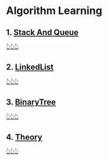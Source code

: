 # Algorithm Learning

## 1. [Stack And Queue](https://github.com/jevishoo/algorithm_learning/tree/master/code/StackQueue/StackQueue.md)
[👆👆👆](https://github.com/jevishoo/algorithm_learning/tree/master/code/StackQueue/StackQueue.md)
## 2. [LinkedList](https://github.com/jevishoo/algorithm_learning/tree/master/code/LinkedList/LinkedList.md)
[👆👆👆](https://github.com/jevishoo/algorithm_learning/tree/master/code/LinkedList/LinkedList.md)
## 3. [BinaryTree](https://github.com/jevishoo/algorithm_learning/tree/master/code/BinaryTree/BinaryTree.md)
[👆👆👆](https://github.com/jevishoo/algorithm_learning/tree/master/code/BinaryTree/BinaryTree.md)
## 4. [Theory](https://github.com/jevishoo/algorithm_learning/tree/master/code/Theory/Theory.md)
[👆👆👆](https://github.com/jevishoo/algorithm_learning/tree/master/code/Theory/Theory.md)

